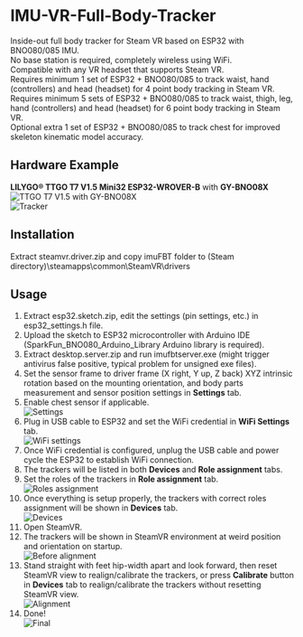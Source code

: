 # IMU-VR-Full-Body-Tracker
 Inside-out full body tracker for Steam VR based on ESP32 with BNO080/085 IMU.  
 No base station is required, completely wireless using WiFi.  
 Compatible with any VR headset that supports Steam VR.  
 Requires minimum 1 set of ESP32 + BNO080/085 to track waist, hand (controllers) and head (headset) for 4 point body tracking in Steam VR.  
 Requires minimum 5 sets of ESP32 + BNO080/085 to track waist, thigh, leg, hand (controllers) and head (headset) for 6 point body tracking in Steam VR.  
 Optional extra 1 set of ESP32 + BNO080/085 to track chest for improved skeleton kinematic model accuracy.  
 
## Hardware Example
 **LILYGO® TTGO T7 V1.5 Mini32 ESP32-WROVER-B** with **GY-BNO08X**  
 ![TTGO T7 V1.5 with GY-BNO08X](<img src="./media/ttgo-t7-v1.5_gy-bno08x.jpg" width="375" height="500">)  
 ![Tracker](<img src="./media/tracker.jpg" width="375" height="500">)  
 
## Installation
 Extract steamvr.driver.zip and copy imuFBT folder to (Steam directory)\steamapps\common\SteamVR\drivers  
 
## Usage
 1. Extract esp32.sketch.zip, edit the settings (pin settings, etc.) in esp32_settings.h file.  
 2. Upload the sketch to ESP32 microcontroller with Arduino IDE (SparkFun_BNO080_Arduino_Library Arduino library is required).  
 3. Extract desktop.server.zip and run imufbtserver.exe (might trigger antivirus false positive, typical problem for unsigned exe files).  
 4. Set the sensor frame to driver frame (X right, Y up, Z back) XYZ intrinsic rotation based on the mounting orientation, and body parts measurement and sensor position settings in **Settings** tab.  
 5. Enable chest sensor if applicable.  
 ![Settings](<img src="./media/desktop_app_settings.png" width="246" height="300">)  
 6. Plug in USB cable to ESP32 and set the WiFi credential in **WiFi Settings** tab.  
 ![WiFi settings](<img src="./media/desktop_app_wifi_settings.png " width="246" height="300">)  
 7. Once WiFi credential is configured, unplug the USB cable and power cycle the ESP32 to establish WiFi connection.  
 8. The trackers will be listed in both **Devices** and **Role assignment** tabs.  
 9. Set the roles of the trackers in **Role assignment** tab.  
 ![Roles assignment](<img src="./media/desktop_app_choose_role.png" width="246" height="300">)  
 10. Once everything is setup properly, the trackers with correct roles assignment will be shown in **Devices** tab.  
 ![Devices](<img src="./media/desktop_app_devices_list.png" width="246" height="300">)  
 11. Open SteamVR.  
 12. The trackers will be shown in SteamVR environment at weird position and orientation on startup.  
 ![Before alignment](<img src="./media/steamvr_sensors_not_aligned.png" width="500" height="500">)  
 13. Stand straight with feet hip-width apart and look forward, then reset SteamVR view to realign/calibrate the trackers, or press **Calibrate** button in **Devices** tab to realign/calibrate the trackers without resetting SteamVR view.  
 ![Alignment](<img src="./media/steamvr_sensors_alignment.gif" width="500" height="500">)  
 14. Done!  
 ![Final](<img src="./media/final_result.gif" width="500" height="280">)  
 
 
 